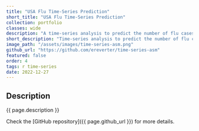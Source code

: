 ```yaml
---
title: "USA Flu Time-Series Prediction"
short_title: "USA Flu Time-Series Prediction"
collection: portfolio
classes: wide
description: "A time-series analysis to predict the number of flu cases in the USA. The framework is based on ARIMA models. It consists of pattern recognition, model estimation, statistical validation, predictive analysis, and outlier management."
short_description: "Time-series analysis to predict the number of flu cases in the USA."
image_path: "/assets/images/time-series-asm.png"
github_url: "https://github.com/ereverter/time-series-asm"
featured: false
order: 4
tags: r time-series
date: 2022-12-27
---
```


Description
-----------
{{ page.description }}

Check the [GitHub repository]({{ page.github_url }}) for more details.